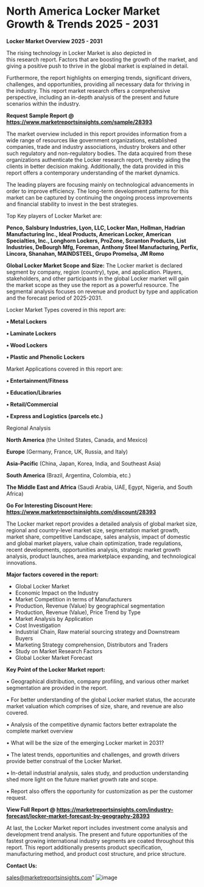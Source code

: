 # North America Locker Market Growth & Trends 2025 - 2031

<Strong> Locker Market Overview 2025 - 2031</strong>

The rising technology in Locker Market is also depicted in this research report. Factors that are boosting the growth of the market, and giving a positive push to thrive in the global market is explained in detail.

Furthermore, the report highlights on emerging trends, significant drivers, challenges, and opportunities, providing all necessary data for thriving in the industry. This report market research offers a comprehensive perspective, including an in-depth analysis of the present and future scenarios within the industry.

<strong>Request Sample Report @ <a href=https://www.marketreportsinsights.com/sample/28393>https://www.marketreportsinsights.com/sample/28393</a></strong>

The market overview included in this report provides information from a wide range of resources like government organizations, established companies, trade and industry associations, industry brokers and other such regulatory and non-regulatory bodies. The data acquired from these organizations authenticate the Locker research report, thereby aiding the clients in better decision making. Additionally, the data provided in this report offers a contemporary understanding of the market dynamics.

The leading players are focusing mainly on technological advancements in order to improve efficiency. The long-term development patterns for this market can be captured by continuing the ongoing process improvements and financial stability to invest in the best strategies.

Top Key players of Locker Market are:

<strong>Penco, Salsbury Industries, Lyon, LLC, Locker Man, Hollman, Hadrian Manufacturing Inc., Ideal Products, American Locker, American Specialties, Inc., Longhorn Lockers, ProZone, Scranton Products, List Industries, DeBourgh Mfg, Foreman, Anthony Steel Manufacturing, Perfix, Lincora, Shanahan, MAINDSTEEL, Grupo Promelsa, JM Romo</strong>

<strong><b>Global Locker Market Scope and Size:</b></strong>
The Locker market is declared segment by company, region (country), type, and application. Players, stakeholders, and other participants in the global Locker market will gain the market scope as they use the report as a powerful resource. The segmental analysis focuses on revenue and product by type and application and the forecast period of 2025-2031.

Locker Market Types covered in this report are:

<strong>• Metal Lockers

• Laminate Lockers

• Wood Lockers

• Plastic and Phenolic Lockers</strong>

Market Applications covered in this report are:

<strong>• Entertainment/Fitness

• Education/Libraries

• Retail/Commercial

• Express and Logistics (parcels etc.)</strong> 

Regional Analysis

<strong>North America</strong> (the United States, Canada, and Mexico)

<strong>Europe</strong> (Germany, France, UK, Russia, and Italy)

<strong>Asia-Pacific</strong> (China, Japan, Korea, India, and Southeast Asia)

<strong>South America</strong> (Brazil, Argentina, Colombia, etc.)

<strong>The Middle East and Africa</strong> (Saudi Arabia, UAE, Egypt, Nigeria, and South Africa)

<strong>Go For Interesting Discount Here: <a href=https://www.marketreportsinsights.com/discount/28393>https://www.marketreportsinsights.com/discount/28393</a></strong>

The Locker market report provides a detailed analysis of global market size, regional and country-level market size, segmentation market growth, market share, competitive Landscape, sales analysis, impact of domestic and global market players, value chain optimization, trade regulations, recent developments, opportunities analysis, strategic market growth analysis, product launches, area marketplace expanding, and technological innovations.

<strong><b>Major factors covered in the report:</b></strong>
<ul>
  <li>Global Locker Market </li>
  <li>Economic Impact on the Industry</li>
  <li>Market Competition in terms of Manufacturers</li>
  <li>Production, Revenue (Value) by geographical segmentation</li>
  <li>Production, Revenue (Value), Price Trend by Type</li>
  <li>Market Analysis by Application</li>
  <li>Cost Investigation</li>
  <li>Industrial Chain, Raw material sourcing strategy and Downstream Buyers</li>
  <li>Marketing Strategy comprehension, Distributors and Traders</li>
  <li>Study on Market Research Factors</li>
  <li>Global Locker Market Forecast</li>
</ul>

<strong><b>Key Point of the Locker Market report:</b></strong>

• Geographical distribution, company profiling, and various other market segmentation are provided in the report.

• For better understanding of the global Locker market status, the accurate market valuation which comprises of size, share, and revenue are also covered.

• Analysis of the competitive dynamic factors better extrapolate the complete market overview

• What will be the size of the emerging Locker market in 2031?

• The latest trends, opportunities and challenges, and growth drivers provide better construal of the Locker Market.

• In-detail industrial analysis, sales study, and production understanding shed more light on the future market growth rate and scope.

• Report also offers the opportunity for customization as per the customer request.

<strong><b>View Full Report @ <a href=https://marketreportsinsights.com/industry-forecast/locker-market-forecast-by-geography-28393>https://marketreportsinsights.com/industry-forecast/locker-market-forecast-by-geography-28393</a></b></strong>


At last, the Locker Market report includes investment come analysis and development trend analysis. The present and future opportunities of the fastest growing international industry segments are coated throughout this report. This report additionally presents product specification, manufacturing method, and product cost structure, and price structure.

<strong>Contact Us:</strong>

sales@marketreportsinsights.com"
![image](https://github.com/user-attachments/assets/81323c86-95a2-4b30-8568-73273d036a99)
